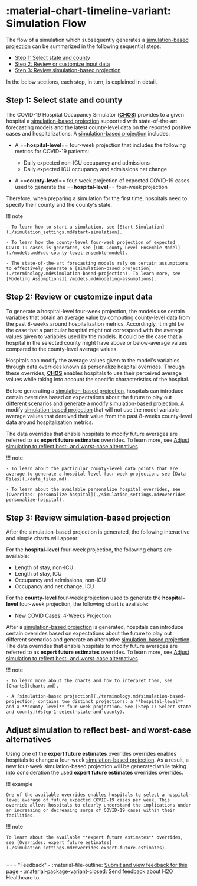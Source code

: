 # :material-chart-timeline-variant: Simulation Flow 

The flow of a simulation which subsequently generates a [simulation-based projection](./terms.md#simulation-based-projection) can be summarized in the following sequential steps: 


- [Step 1: Select state and county](#step-1-select-state-and-county) 
- [Step 2: Review or customize input data](#step-2-review-or-customize-input-data) 
- [Step 3: Review simulation-based projection](#step-3-review-simulation-based-projection)

In the below sections, each step, in turn, is explained in detail. 

## Step 1: Select state and county 

The COVID-19 Hospital Occupancy Simulator ([**CHOS**](./terminology.md#chos-covid-19-hospital-occupancy-simulator])) provides to a given hospital a [simulation-based projection](./terms.md#simulation-based-projection) supported with state-of-the-art forecasting models and the latest county-level data on the reported positive cases and hospitalizations. A [simulation-based projection](./terminology.md#simulation-based-projection) includes: 

- A ==**hospital-level**== four-week projection that includes the following metrics for COVID-19 patients:

	- Daily expected non-ICU occupancy and admissions 
	- Daily expected ICU occupancy and admissions net change 

- A ==**county-level**== four-week projection of expected COVID-19 cases used to generate the ==**hospital-level**== four-week projection

Therefore, when preparing a simulation for the first time, hospitals need to specify their county and the county's state. 

!!! note 

    - To learn how to start a simulation, see [Start Simulation](./simulation_settings.md#start-simulation).

    - To learn how the county-level four-week projection of expected COVID-19 cases is generated, see [CDC County-Level Ensemble Model](./models.md#cdc-county-level-ensemble-model).

    - The state-of-the-art forecasting models rely on certain assumptions to effectively generate a [simulation-based projection](./terminology.md#simulation-based-projection). To learn more, see [Modeling Assumptions](./models.md#modeling-assumptions).



## Step 2: Review or customize input data 

To generate a hospital-level four-week projection, the models use certain variables that obtain an average value by computing county-level data from the past 8-weeks around hospitalization metrics. Accordingly, it might be the case that a particular hospital might not correspond with the average values given to variables used by the models. It could be the case that a hospital in the selected county might have above or below-average values compared to the county-level average values.

Hospitals can modify the average values given to the model's variables through data overrides known as personalize hospital overrides. Through these overrides, [**CHOS**](./terminology.md#chos-covid-19-hospital-occupancy-simulator]) enables hospitals to use their perceived average values while taking into account the specific characteristics of the hospital.

Before generating a [simulation-based projection](./terms.md#simulation-based-projection), hospitals can introduce certain overrides based on expectations about the future to play out different scenarios and generate a modify [simulation-based projection](./terms.md#simulation-based-projection). A modify [simulation-based projection](./terms.md#simulation-based-projection) that will not use the model variable average values that dereived their value from the past 8-weeks county-level data around hospitalization metrics.

The data overrides that enable hospitals to modify future averages are referred to as **expert future estimates** overrides. To learn more, see [Adjust simulation to reflect best- and worst-case alternatives](#adjust-simulation-to-reflect-best-and-worst-case-alternatives).

!!! note 

    - To learn about the particular county-level data points that are average to generate a hospital-level four-week projection, see [Data Files](./data_files.md).

    - To learn about the available personalize hospital overrides, see [Overrides: personalize hospital](./simulation_settings.md#overrides-personalize-hospital).

## Step 3: Review simulation-based projection

After the simulation-based projection is generated, the following interactive and simple charts will appear: 

For the **hospital-level** four-week projection, the following charts are available: 

- Length of stay, non-ICU
- Length of stay, ICU
- Occupancy and admissions, non-ICU
- Occupancy and net change, ICU

For the **county-level** four-week projection used to generate the **hospital-level** four-week projection, the following chart is available: 
    
- New COVID Cases: 4-Weeks Projection


After a [simulation-based projection](./terms.md#simulation-based-projection) is generated, hospitals can introduce certain overrides based on expectations about the future to play out different scenarios and generate an alternative [simulation-based projection](./terms.md#simulation-based-projection). The data overrides that enable hospitals to modify future averages are referred to as **expert future estimates** overrides. To learn more, see [Adjust simulation to reflect best- and worst-case alternatives](#adjust-simulation-to-reflect-best-and-worst-case-alternatives).

!!! note 

    - To learn more about the charts and how to interpret them, see [Charts](charts.md).

    - A [simulation-based projection](./terminology.md#simulation-based-projection) contains two distinct projections: a **hospital-level** and a **county-level** four-week projection. See [Step 1: Select state and county](#step-1-select-state-and-county). 

## Adjust simulation to reflect best- and worst-case alternatives

Using one of the **expert future estimates** overrides overrides enables hospitals to change a four-week [simulation-based projection](./terms.md#simulation-based-projection). As a result, a new four-week simulation-based projection will be generated while taking into consideration the used **expert future estimates** overrides overrides.

!!! example 

    One of the available overrides enables hospitals to select a hospital-level average of future expected COVID-19 cases per week. This override allows hospitals to clearly understand the implications under an increasing or decreasing surge of COVID-19 cases within their facilities. 


!!! note 

	To learn about the available **expert future estimates** overrides, see [Overrides: expert future estimates](./simulation_settings.md#overrides-expert-future-estimates).

<br>
=== "Feedback"
    - :material-file-outline: <a href="" target="_blank">Submit and view feedback for this page</a>
    - :material-package-variant-closed: Send feedback about H2O Healthcare to <niki.athanasiadou@h2o.ai>
